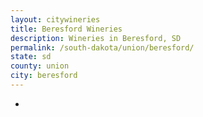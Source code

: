 ```yaml
---
layout: citywineries
title: Beresford Wineries
description: Wineries in Beresford, SD
permalink: /south-dakota/union/beresford/
state: sd
county: union
city: beresford
---
```

-
